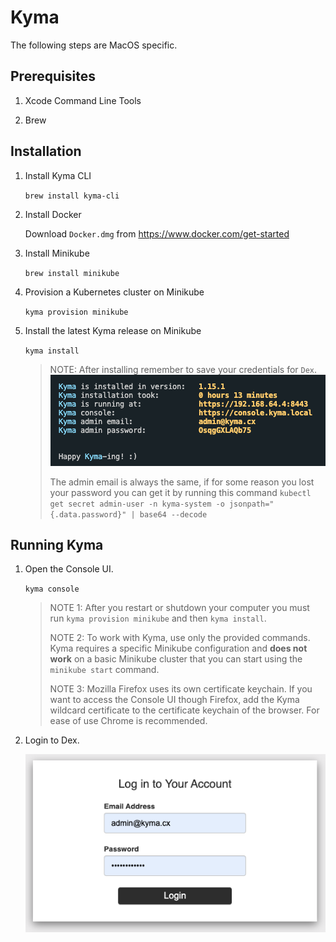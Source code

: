 # Kyma

The following steps are MacOS specific.

## Prerequisites

1. Xcode Command Line Tools

2. Brew

## Installation

1. Install Kyma CLI

   `brew install kyma-cli`

2. Install Docker

   Download `Docker.dmg` from <https://www.docker.com/get-started>

3. Install Minikube

   `brew install minikube`

4. Provision a Kubernetes cluster on Minikube

   `kyma provision minikube`

5. Install the latest Kyma release on Minikube

   `kyma install`

   > NOTE: After installing remember to save your credentials for `Dex`. ![kyma-credentials](images/install/img01.png)
   >
   > The admin email is always the same, if for some reason you lost your password you can get it by running this command `kubectl get secret admin-user -n kyma-system -o jsonpath="{.data.password}" | base64 --decode`

## Running Kyma

1. Open the Console UI.

   `kyma console`

   > NOTE 1: After you restart or shutdown your computer you must run `kyma provision minikube` and then `kyma install`.
   >
   > NOTE 2: To work with Kyma, use only the provided commands. Kyma requires a specific Minikube configuration and **does not work** on a basic Minikube cluster that you can start using the `minikube start` command.
   >
   > NOTE 3: Mozilla Firefox uses its own certificate keychain. If you want to access the Console UI though Firefox, add the Kyma wildcard certificate to the certificate keychain of the browser. For ease of use Chrome is recommended.

2. Login to Dex.

   ![login](images/install/img02.png)
